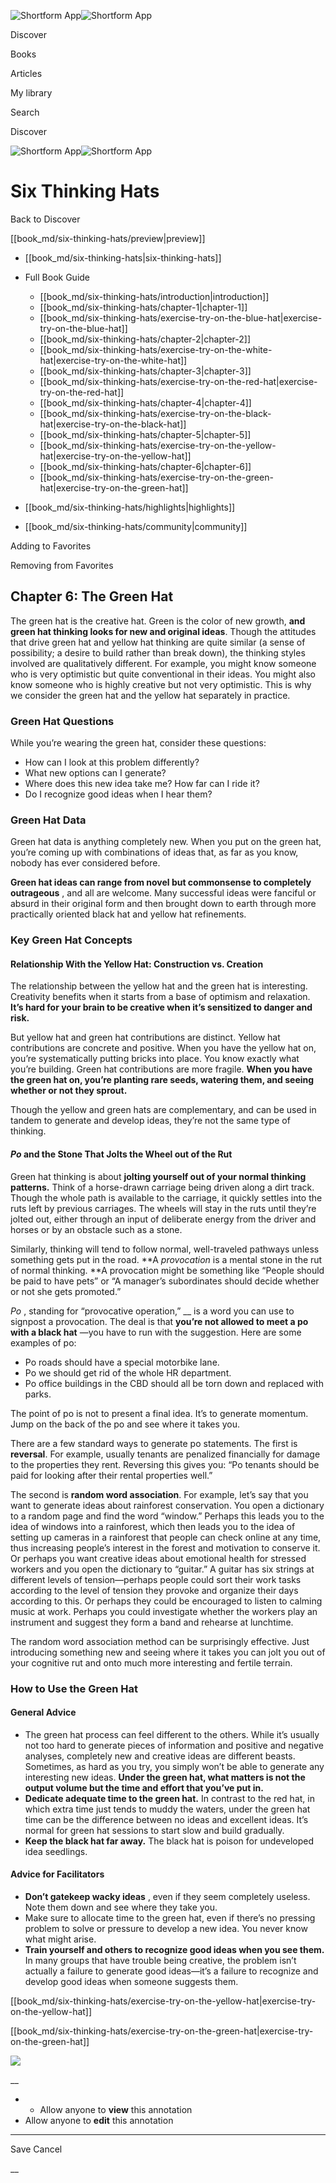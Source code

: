 ![Shortform App](/img/logo.36a2399e.svg)![Shortform App](/img/logo-dark.70c1b072.svg)

Discover

Books

Articles

My library

Search

Discover

![Shortform App](/img/logo.36a2399e.svg)![Shortform App](/img/logo-dark.70c1b072.svg)

# Six Thinking Hats

Back to Discover

[[book_md/six-thinking-hats/preview|preview]]

  * [[book_md/six-thinking-hats|six-thinking-hats]]
  * Full Book Guide

    * [[book_md/six-thinking-hats/introduction|introduction]]
    * [[book_md/six-thinking-hats/chapter-1|chapter-1]]
    * [[book_md/six-thinking-hats/exercise-try-on-the-blue-hat|exercise-try-on-the-blue-hat]]
    * [[book_md/six-thinking-hats/chapter-2|chapter-2]]
    * [[book_md/six-thinking-hats/exercise-try-on-the-white-hat|exercise-try-on-the-white-hat]]
    * [[book_md/six-thinking-hats/chapter-3|chapter-3]]
    * [[book_md/six-thinking-hats/exercise-try-on-the-red-hat|exercise-try-on-the-red-hat]]
    * [[book_md/six-thinking-hats/chapter-4|chapter-4]]
    * [[book_md/six-thinking-hats/exercise-try-on-the-black-hat|exercise-try-on-the-black-hat]]
    * [[book_md/six-thinking-hats/chapter-5|chapter-5]]
    * [[book_md/six-thinking-hats/exercise-try-on-the-yellow-hat|exercise-try-on-the-yellow-hat]]
    * [[book_md/six-thinking-hats/chapter-6|chapter-6]]
    * [[book_md/six-thinking-hats/exercise-try-on-the-green-hat|exercise-try-on-the-green-hat]]
  * [[book_md/six-thinking-hats/highlights|highlights]]
  * [[book_md/six-thinking-hats/community|community]]



Adding to Favorites 

Removing from Favorites 

## Chapter 6: The Green Hat

The green hat is the creative hat. Green is the color of new growth, **and green hat thinking looks for new and original ideas**. Though the attitudes that drive green hat and yellow hat thinking are quite similar (a sense of possibility; a desire to build rather than break down), the thinking styles involved are qualitatively different. For example, you might know someone who is very optimistic but quite conventional in their ideas. You might also know someone who is highly creative but not very optimistic. This is why we consider the green hat and the yellow hat separately in practice.

### Green Hat Questions

While you’re wearing the green hat, consider these questions:

  * How can I look at this problem differently?
  * What new options can I generate?
  * Where does this new idea take me? How far can I ride it?
  * Do I recognize good ideas when I hear them?



### Green Hat Data

Green hat data is anything completely new. When you put on the green hat, you’re coming up with combinations of ideas that, as far as you know, nobody has ever considered before.

**Green hat ideas can range from novel but commonsense to completely outrageous** , and all are welcome. Many successful ideas were fanciful or absurd in their original form and then brought down to earth through more practically oriented black hat and yellow hat refinements.

### Key Green Hat Concepts

#### Relationship With the Yellow Hat: Construction vs. Creation

The relationship between the yellow hat and the green hat is interesting. Creativity benefits when it starts from a base of optimism and relaxation. **It’s hard for your brain to be creative when it’s sensitized to danger and risk.**

But yellow hat and green hat contributions are distinct. Yellow hat contributions are concrete and positive. When you have the yellow hat on, you’re systematically putting bricks into place. You know exactly what you’re building. Green hat contributions are more fragile. **When you have the green hat on, you’re planting rare seeds, watering them, and seeing whether or not they sprout.**

Though the yellow and green hats are complementary, and can be used in tandem to generate and develop ideas, they’re not the same type of thinking.

#### _Po_ and the Stone That Jolts the Wheel out of the Rut

Green hat thinking is about **jolting yourself out of your normal thinking patterns.** Think of a horse-drawn carriage being driven along a dirt track. Though the whole path is available to the carriage, it quickly settles into the ruts left by previous carriages. The wheels will stay in the ruts until they’re jolted out, either through an input of deliberate energy from the driver and horses or by an obstacle such as a stone.

Similarly, thinking will tend to follow normal, well-traveled pathways unless something gets put in the road. **A _provocation_ is a mental stone in the rut of normal thinking. **A provocation might be something like “People should be paid to have pets” or “A manager’s subordinates should decide whether or not she gets promoted.”

_Po_ , standing for “provocative operation,” __ is a word you can use to signpost a provocation. The deal is that **you’re not allowed to meet a po with a black hat** —you have to run with the suggestion. Here are some examples of po:

  * Po roads should have a special motorbike lane.
  * Po we should get rid of the whole HR department.
  * Po office buildings in the CBD should all be torn down and replaced with parks.



The point of po is not to present a final idea. It’s to generate momentum. Jump on the back of the po and see where it takes you.

There are a few standard ways to generate po statements. The first is **reversal**. For example, usually tenants are penalized financially for damage to the properties they rent. Reversing this gives you: “Po tenants should be paid for looking after their rental properties well.”

The second is **random word association**. For example, let’s say that you want to generate ideas about rainforest conservation. You open a dictionary to a random page and find the word “window.” Perhaps this leads you to the idea of windows into a rainforest, which then leads you to the idea of setting up cameras in a rainforest that people can check online at any time, thus increasing people’s interest in the forest and motivation to conserve it. Or perhaps you want creative ideas about emotional health for stressed workers and you open the dictionary to “guitar.” A guitar has six strings at different levels of tension—perhaps people could sort their work tasks according to the level of tension they provoke and organize their days according to this. Or perhaps they could be encouraged to listen to calming music at work. Perhaps you could investigate whether the workers play an instrument and suggest they form a band and rehearse at lunchtime.

The random word association method can be surprisingly effective. Just introducing something new and seeing where it takes you can jolt you out of your cognitive rut and onto much more interesting and fertile terrain.

### How to Use the Green Hat

#### General Advice

  * The green hat process can feel different to the others. While it’s usually not too hard to generate pieces of information and positive and negative analyses, completely new and creative ideas are different beasts. Sometimes, as hard as you try, you simply won’t be able to generate any interesting new ideas. **Under the green hat, what matters is not the output volume but the time and effort that you’ve put in.**
  * **Dedicate adequate time to the green hat.** In contrast to the red hat, in which extra time just tends to muddy the waters, under the green hat time can be the difference between no ideas and excellent ideas. It’s normal for green hat sessions to start slow and build gradually.
  * **Keep the black hat far away.** The black hat is poison for undeveloped idea seedlings.



#### Advice for Facilitators

  * **Don’t gatekeep wacky ideas** , even if they seem completely useless. Note them down and see where they take you. 
  * Make sure to allocate time to the green hat, even if there’s no pressing problem to solve or pressure to develop a new idea. You never know what might arise.
  * **Train yourself and others to recognize good ideas when you see them.** In many groups that have trouble being creative, the problem isn’t actually a failure to generate good ideas—it’s a failure to recognize and develop good ideas when someone suggests them.



[[book_md/six-thinking-hats/exercise-try-on-the-yellow-hat|exercise-try-on-the-yellow-hat]]

[[book_md/six-thinking-hats/exercise-try-on-the-green-hat|exercise-try-on-the-green-hat]]

![](https://bat.bing.com/action/0?ti=56018282&Ver=2&mid=1e4ec883-76fe-4faf-a643-a8816783579b&sid=f30c5e70639211ee87d33f0876d93783&vid=f30c9700639211eeb3a75d830392c94f&vids=0&msclkid=N&pi=0&lg=en-US&sw=800&sh=600&sc=24&nwd=1&tl=Shortform%20%7C%20Book&p=https%3A%2F%2Fwww.shortform.com%2Fapp%2Fbook%2Fsix-thinking-hats%2Fchapter-6&r=&lt=389&evt=pageLoad&sv=1&rn=881863)

__

  *   * Allow anyone to **view** this annotation
  * Allow anyone to **edit** this annotation



* * *

Save Cancel

__



